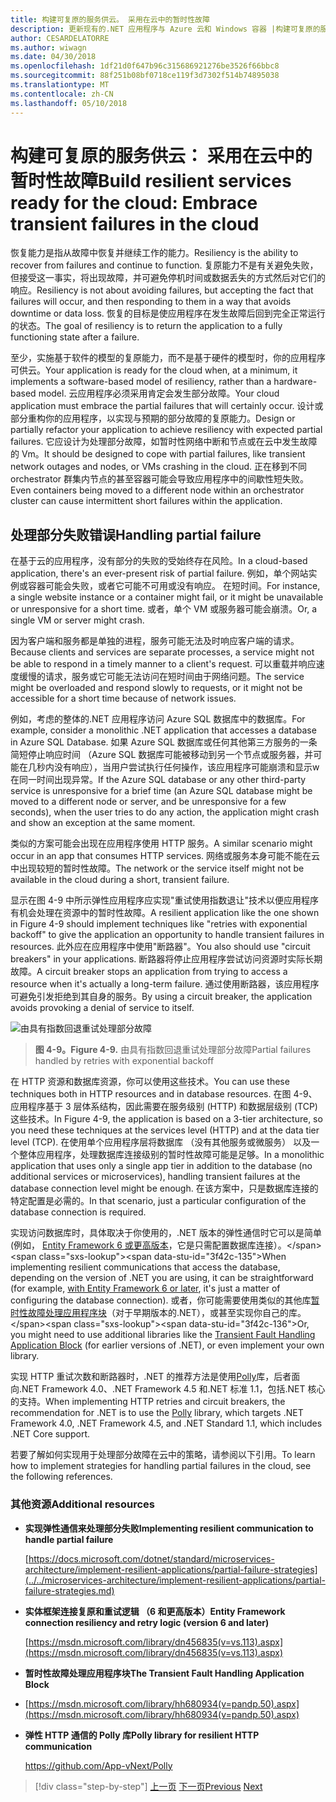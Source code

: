 ```yaml
---
title: 构建可复原的服务供云。 采用在云中的暂时性故障
description: 更新现有的.NET 应用程序与 Azure 云和 Windows 容器 |构建可复原的服务供云。 采用在云中的暂时性故障
author: CESARDELATORRE
ms.author: wiwagn
ms.date: 04/30/2018
ms.openlocfilehash: 1df21d0f647b96c315686921276be3526f66bbc8
ms.sourcegitcommit: 88f251b08bf0718ce119f3d7302f514b74895038
ms.translationtype: MT
ms.contentlocale: zh-CN
ms.lasthandoff: 05/10/2018
---
```

# <a name="build-resilient-services-ready-for-the-cloud-embrace-transient-failures-in-the-cloud"></a><span data-ttu-id="3f42c-105">构建可复原的服务供云： 采用在云中的暂时性故障</span><span class="sxs-lookup"><span data-stu-id="3f42c-105">Build resilient services ready for the cloud: Embrace transient failures in the cloud</span></span>

<span data-ttu-id="3f42c-106">恢复能力是指从故障中恢复并继续工作的能力。</span><span class="sxs-lookup"><span data-stu-id="3f42c-106">Resiliency is the ability to recover from failures and continue to function.</span></span> <span data-ttu-id="3f42c-107">复原能力不是有关避免失败，但接受这一事实，将出现故障，并可避免停机时间或数据丢失的方式然后对它们的响应。</span><span class="sxs-lookup"><span data-stu-id="3f42c-107">Resiliency is not about avoiding failures, but accepting the fact that failures will occur, and then responding to them in a way that avoids downtime or data loss.</span></span> <span data-ttu-id="3f42c-108">恢复的目标是使应用程序在发生故障后回到完全正常运行的状态。</span><span class="sxs-lookup"><span data-stu-id="3f42c-108">The goal of resiliency is to return the application to a fully functioning state after a failure.</span></span>

<span data-ttu-id="3f42c-109">至少，实施基于软件的模型的复原能力，而不是基于硬件的模型时，你的应用程序可供云。</span><span class="sxs-lookup"><span data-stu-id="3f42c-109">Your application is ready for the cloud when, at a minimum, it implements a software-based model of resiliency, rather than a hardware-based model.</span></span> <span data-ttu-id="3f42c-110">云应用程序必须采用肯定会发生部分故障。</span><span class="sxs-lookup"><span data-stu-id="3f42c-110">Your cloud application must embrace the partial failures that will certainly occur.</span></span> <span data-ttu-id="3f42c-111">设计或部分重构你的应用程序，以实现与预期的部分故障的复原能力。</span><span class="sxs-lookup"><span data-stu-id="3f42c-111">Design or partially refactor your application to achieve resiliency with expected partial failures.</span></span> <span data-ttu-id="3f42c-112">它应设计为处理部分故障，如暂时性网络中断和节点或在云中发生故障的 Vm。</span><span class="sxs-lookup"><span data-stu-id="3f42c-112">It should be designed to cope with partial failures, like transient network outages and nodes, or VMs crashing in the cloud.</span></span> <span data-ttu-id="3f42c-113">正在移到不同 orchestrator 群集内节点的甚至容器可能会导致应用程序中的间歇性短失败。</span><span class="sxs-lookup"><span data-stu-id="3f42c-113">Even containers being moved to a different node within an orchestrator cluster can cause intermittent short failures within the application.</span></span>

## <a name="handling-partial-failure"></a><span data-ttu-id="3f42c-114">处理部分失败错误</span><span class="sxs-lookup"><span data-stu-id="3f42c-114">Handling partial failure</span></span>

<span data-ttu-id="3f42c-115">在基于云的应用程序，没有部分的失败的受始终存在风险。</span><span class="sxs-lookup"><span data-stu-id="3f42c-115">In a cloud-based application, there's an ever-present risk of partial failure.</span></span> <span data-ttu-id="3f42c-116">例如，单个网站实例或容器可能会失败，或者它可能不可用或没有响应。 在短时间。</span><span class="sxs-lookup"><span data-stu-id="3f42c-116">For instance, a single website instance or a container might fail, or it might be unavailable or unresponsive for a short time.</span></span> <span data-ttu-id="3f42c-117">或者，单个 VM 或服务器可能会崩溃。</span><span class="sxs-lookup"><span data-stu-id="3f42c-117">Or, a single VM or server might crash.</span></span>

<span data-ttu-id="3f42c-118">因为客户端和服务都是单独的进程，服务可能无法及时响应客户端的请求。</span><span class="sxs-lookup"><span data-stu-id="3f42c-118">Because clients and services are separate processes, a service might not be able to respond in a timely manner to a client's request.</span></span> <span data-ttu-id="3f42c-119">可以重载并响应速度缓慢的请求，服务或它可能无法访问在短时间由于网络问题。</span><span class="sxs-lookup"><span data-stu-id="3f42c-119">The service might be overloaded and respond slowly to requests, or it might not be accessible for a short time because of network issues.</span></span>

<span data-ttu-id="3f42c-120">例如，考虑的整体的.NET 应用程序访问 Azure SQL 数据库中的数据库。</span><span class="sxs-lookup"><span data-stu-id="3f42c-120">For example, consider a monolithic .NET application that accesses a database in Azure SQL Database.</span></span> <span data-ttu-id="3f42c-121">如果 Azure SQL 数据库或任何其他第三方服务的一条简短停止响应时间 （Azure SQL 数据库可能被移动到另一个节点或服务器，并可能在几秒内没有响应），当用户尝试执行任何操作，该应用程序可能崩溃和显示w 在同一时间出现异常。</span><span class="sxs-lookup"><span data-stu-id="3f42c-121">If the Azure SQL database or any other third-party service is unresponsive for a brief time (an Azure SQL database might be moved to a different node or server, and be unresponsive for a few seconds), when the user tries to do any action, the application might crash and show an exception at the same moment.</span></span>

<span data-ttu-id="3f42c-122">类似的方案可能会出现在应用程序使用 HTTP 服务。</span><span class="sxs-lookup"><span data-stu-id="3f42c-122">A similar scenario might occur in an app that consumes HTTP services.</span></span> <span data-ttu-id="3f42c-123">网络或服务本身可能不能在云中出现较短的暂时性故障。</span><span class="sxs-lookup"><span data-stu-id="3f42c-123">The network or the service itself might not be available in the cloud during a short, transient failure.</span></span>

<span data-ttu-id="3f42c-124">显示在图 4-9 中所示弹性应用程序应实现"重试使用指数退让"技术以便应用程序有机会处理在资源中的暂时性故障。</span><span class="sxs-lookup"><span data-stu-id="3f42c-124">A resilient application like the one shown in Figure 4-9 should implement techniques like "retries with exponential backoff" to give the application an opportunity to handle transient failures in resources.</span></span> <span data-ttu-id="3f42c-125">此外应在应用程序中使用"断路器"。</span><span class="sxs-lookup"><span data-stu-id="3f42c-125">You also should use "circuit breakers" in your applications.</span></span> <span data-ttu-id="3f42c-126">断路器将停止应用程序尝试访问资源时实际长期故障。</span><span class="sxs-lookup"><span data-stu-id="3f42c-126">A circuit breaker stops an application from trying to access a resource when it's actually a long-term failure.</span></span> <span data-ttu-id="3f42c-127">通过使用断路器，该应用程序可避免引发拒绝到其自身的服务。</span><span class="sxs-lookup"><span data-stu-id="3f42c-127">By using a circuit breaker, the application avoids provoking a denial of service to itself.</span></span>

![由具有指数回退重试处理部分故障](./media/image9.png)

> <span data-ttu-id="3f42c-129">**图 4-9。**</span><span class="sxs-lookup"><span data-stu-id="3f42c-129">**Figure 4-9.**</span></span> <span data-ttu-id="3f42c-130">由具有指数回退重试处理部分故障</span><span class="sxs-lookup"><span data-stu-id="3f42c-130">Partial failures handled by retries with exponential backoff</span></span>

<span data-ttu-id="3f42c-131">在 HTTP 资源和数据库资源，你可以使用这些技术。</span><span class="sxs-lookup"><span data-stu-id="3f42c-131">You can use these techniques both in HTTP resources and in database resources.</span></span> <span data-ttu-id="3f42c-132">在图 4-9、 应用程序基于 3 层体系结构，因此需要在服务级别 (HTTP) 和数据层级别 (TCP) 这些技术。</span><span class="sxs-lookup"><span data-stu-id="3f42c-132">In Figure 4-9, the application is based on a 3-tier architecture, so you need these techniques at the services level (HTTP) and at the data tier level (TCP).</span></span> <span data-ttu-id="3f42c-133">在使用单个应用程序层将数据库 （没有其他服务或微服务） 以及一个整体应用程序，处理数据库连接级别的暂时性故障可能是足够。</span><span class="sxs-lookup"><span data-stu-id="3f42c-133">In a monolithic application that uses only a single app tier in addition to the database (no additional services or microservices), handling transient failures at the database connection level might be enough.</span></span> <span data-ttu-id="3f42c-134">在该方案中，只是数据库连接的特定配置是必需的。</span><span class="sxs-lookup"><span data-stu-id="3f42c-134">In that scenario, just a particular configuration of the database connection is required.</span></span>

<span data-ttu-id="3f42c-135">实现访问数据库时，具体取决于你使用的，.NET 版本的弹性通信时它可以是简单 (例如， [Entity Framework 6 或更高版本](https://msdn.microsoft.com/library/dn456835(v=vs.113).aspx)，它是只需配置数据库连接）。</span><span class="sxs-lookup"><span data-stu-id="3f42c-135">When implementing resilient communications that access the database, depending on the version of .NET you are using, it can be straightforward (for example, [with Entity Framework 6 or later](https://msdn.microsoft.com/library/dn456835(v=vs.113).aspx), it's just a matter of configuring the database connection).</span></span> <span data-ttu-id="3f42c-136">或者，你可能需要使用类似的其他库[暂时性故障处理应用程序块](https://msdn.microsoft.com/library/hh680934(v=pandp.50).aspx)（对于早期版本的.NET），或甚至实现你自己的库。</span><span class="sxs-lookup"><span data-stu-id="3f42c-136">Or, you might need to use additional libraries like the [Transient Fault Handling Application Block](https://msdn.microsoft.com/library/hh680934(v=pandp.50).aspx) (for earlier versions of .NET), or even implement your own library.</span></span>

<span data-ttu-id="3f42c-137">实现 HTTP 重试次数和断路器时，.NET 的推荐方法是使用[Polly](https://github.com/App-vNext/Polly)库，后者面向.NET Framework 4.0、.NET Framework 4.5 和.NET 标准 1.1，包括.NET 核心的支持。</span><span class="sxs-lookup"><span data-stu-id="3f42c-137">When implementing HTTP retries and circuit breakers, the recommendation for .NET is to use the [Polly](https://github.com/App-vNext/Polly) library, which targets .NET Framework 4.0, .NET Framework 4.5, and .NET Standard 1.1, which includes .NET Core support.</span></span>

<span data-ttu-id="3f42c-138">若要了解如何实现用于处理部分故障在云中的策略，请参阅以下引用。</span><span class="sxs-lookup"><span data-stu-id="3f42c-138">To learn how to implement strategies for handling partial failures in the cloud, see the following references.</span></span>

### <a name="additional-resources"></a><span data-ttu-id="3f42c-139">其他资源</span><span class="sxs-lookup"><span data-stu-id="3f42c-139">Additional resources</span></span>

-   <span data-ttu-id="3f42c-140">**实现弹性通信来处理部分失败**</span><span class="sxs-lookup"><span data-stu-id="3f42c-140">**Implementing resilient communication to handle partial failure**</span></span>

    [https://docs.microsoft.com/dotnet/standard/microservices-architecture/implement-resilient-applications/partial-failure-strategies](../../microservices-architecture/implement-resilient-applications/partial-failure-strategies.md)

-   <span data-ttu-id="3f42c-141">**实体框架连接复原和重试逻辑 （6 和更高版本）**</span><span class="sxs-lookup"><span data-stu-id="3f42c-141">**Entity Framework connection resiliency and retry logic (version 6 and later)**</span></span>

    [https://msdn.microsoft.com/library/dn456835(v=vs.113).aspx](https://msdn.microsoft.com/library/dn456835(v=vs.113).aspx)

-   <span data-ttu-id="3f42c-142">**暂时性故障处理应用程序块**</span><span class="sxs-lookup"><span data-stu-id="3f42c-142">**The Transient Fault Handling Application Block**</span></span>

-   [https://msdn.microsoft.com/library/hh680934(v=pandp.50).aspx](https://msdn.microsoft.com/library/hh680934(v=pandp.50).aspx)

-   <span data-ttu-id="3f42c-143">**弹性 HTTP 通信的 Polly 库**</span><span class="sxs-lookup"><span data-stu-id="3f42c-143">**Polly library for resilient HTTP communication**</span></span>

    https://github.com/App-vNext/Polly

>[!div class="step-by-step"]
<span data-ttu-id="3f42c-144">[上一页](when-to-deploy-windows-containers-to-azure-container-service-kubernetes.md)
[下一页](modernize-your-apps-with-monitoring-and-telemetry.md)</span><span class="sxs-lookup"><span data-stu-id="3f42c-144">[Previous](when-to-deploy-windows-containers-to-azure-container-service-kubernetes.md)
[Next](modernize-your-apps-with-monitoring-and-telemetry.md)</span></span>
